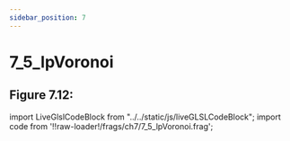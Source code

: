 ```yaml
---
sidebar_position: 7
---
```


# 7_5_lpVoronoi
## Figure 7.12: 

import LiveGlslCodeBlock from "../../static/js/liveGLSLCodeBlock";
import code from '!!raw-loader!/frags/ch7/7_5_lpVoronoi.frag';

<LiveGlslCodeBlock fragName='7_5_lpVoronoi.frag' fragCode={code} />
